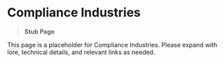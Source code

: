 # Compliance Industries

> **Stub Page**

This page is a placeholder for Compliance Industries. Please expand with lore, technical details, and relevant links as needed.
